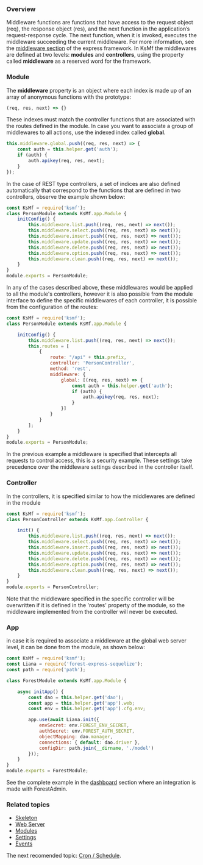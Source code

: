### Overview
Middleware functions are functions that have access to the request object (req), the response object (res), and the next function in the application’s request-response cycle. The next function, when it is invoked, executes the middleware succeeding the current middleware. For more information, see the [middleware section](https://expressjs.com/en/guide/writing-middleware.html) of the express framework. In KsMf the middlewares are defined at two levels: **modules** and **controllers**, using the property called **middleware** as a reserved word for the framework. 

### Module
The **middleware** property is an object where each index is made up of an array of anonymous functions with the prototype:
```js
(req, res, next) => {}
```
These indexes must match the controller functions that are associated with the routes defined in the module. In case you want to associate a group of middlewares to all actions, use the indexed index called **global**.  

```js
this.middleware.global.push((req, res, next) => {
	const auth = this.helper.get('auth');
	if (auth) {
		auth.apikey(req, res, next);
	}
});
```

In the case of REST type controllers, a set of indices are also defined automatically that correspond to the functions that are defined in two controllers, observe the example shown below: 
```js
const KsMf = require('ksmf');
class PersonModule extends KsMf.app.Module {
    initConfig() {
        this.middleware.list.push((req, res, next) => next());
        this.middleware.select.push((req, res, next) => next());
        this.middleware.insert.push((req, res, next) => next());
        this.middleware.update.push((req, res, next) => next());
        this.middleware.delete.push((req, res, next) => next());
        this.middleware.option.push((req, res, next) => next());
        this.middleware.clean.push((req, res, next) => next());
    }
}
module.exports = PersonModule;
```
In any of the cases described above, these middlewares would be applied to all the module's controllers, however it is also possible from the module interface to define the specific middlewares of each controller, it is possible from the configuration of the routes: 
 
```js
const KsMf = require('ksmf');
class PersonModule extends KsMf.app.Module {

    initConfig() {
        this.middleware.list.push((req, res, next) => next());
        this.routes = [
            {
                route: "/api" + this.prefix,
                controller: 'PersonController',
                method: 'rest',
                middleware: {
                    global: [(req, res, next) => {
                        const auth = this.helper.get('auth');
                        if (auth) {
                            auth.apikey(req, res, next);
                        }
                    }]
                }
            }
        ];
    }
}
module.exports = PersonModule;
```
In the previous example a middleware is specified that intercepts all requests to control access, this is a security example. These settings take precedence over the middleware settings described in the controller itself.

### Controller

In the controllers, it is specified similar to how the middlewares are defined in the module 
```js
const KsMf = require('ksmf');
class PersonController extends KsMf.app.Controller {

    init() {
        this.middleware.list.push((req, res, next) => next());
        this.middleware.select.push((req, res, next) => next());
        this.middleware.insert.push((req, res, next) => next());
        this.middleware.update.push((req, res, next) => next());
        this.middleware.delete.push((req, res, next) => next());
        this.middleware.option.push((req, res, next) => next());
        this.middleware.clean.push((req, res, next) => next());
    }	
}
module.exports = PersonController;
```
Note that the middleware specified in the specific controller will be overwritten if it is defined in the 'routes' property of the module, so the middleware implemented from the controller will never be executed.

### App
in case it is required to associate a middleware at the global web server level, it can be done from the module, as shown below: 
```js
const KsMf = require('ksmf');
const Liana = require('forest-express-sequelize');
const path = require('path');

class ForestModule extends KsMf.app.Module {

    async initApp() {
        const dao = this.helper.get('dao');
        const app = this.helper.get('app').web;
        const env = this.helper.get('app').cfg.env;

        app.use(await Liana.init({
            envSecret: env.FOREST_ENV_SECRET,
            authSecret: env.FOREST_AUTH_SECRET,
            objectMapping: dao.manager,
            connections: { default: dao.driver },
            configDir: path.join(__dirname, './model')
        }));
    }
}
module.exports = ForestModule;
```
See the complete example in the [dashboard](./application.dashboard.md) section where an integration is made with ForestAdmin. 

### Related topics 
+ [Skeleton](./common.project_skeleton.md)
+ [Web Server](./advanced.app_web.md)
+ [Modules](./common.modules.md)
+ [Settings](./advanced.setting.md)
+ [Events](./advanced.events.md)

The next recomended topic: [Cron / Schedule](./advanced.cron.md).